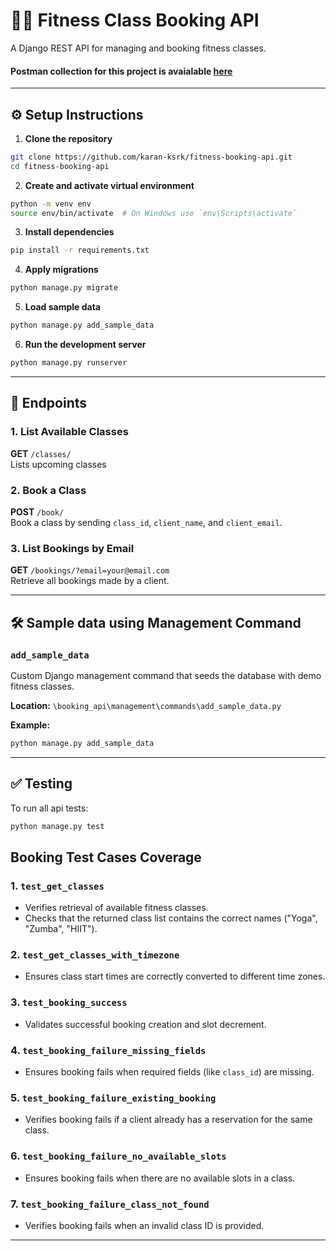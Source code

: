 # 🏋️‍♀️ Fitness Class Booking API

A Django REST API for managing and booking fitness classes.

#### Postman collection for this project is avaialable [here](https://www.postman.com/interstellar-desert-4342-1/workspace/fitness-class-booking/collection/7249639-b5fc3b05-b441-4590-bb85-b89137f3bc87?action=share&creator=7249639)

---

## ⚙️ Setup Instructions

1. **Clone the repository**

```bash
git clone https://github.com/karan-ksrk/fitness-booking-api.git
cd fitness-booking-api
```

2. **Create and activate virtual environment**

```bash
python -m venv env
source env/bin/activate  # On Windows use `env\Scripts\activate`
```

3. **Install dependencies**

```bash
pip install -r requirements.txt
```

4. **Apply migrations**

```bash
python manage.py migrate
```

5. **Load sample data**

```bash
python manage.py add_sample_data
```

6. **Run the development server**

```bash
python manage.py runserver
```

---

## 🚀 Endpoints

### 1. List Available Classes

**GET** `/classes/`  
Lists upcoming classes

### 2. Book a Class

**POST** `/book/`  
Book a class by sending `class_id`, `client_name`, and `client_email`.

### 3. List Bookings by Email

**GET** `/bookings/?email=your@email.com`  
Retrieve all bookings made by a client.

---

## 🛠️ Sample data using Management Command

### `add_sample_data`

Custom Django management command that seeds the database with demo fitness classes.

**Location:** `\booking_api\management\commands\add_sample_data.py`

**Example:**

```bash
python manage.py add_sample_data
```

---

## ✅ Testing

To run all api tests:

```bash
python manage.py test
```

## Booking Test Cases Coverage

### 1. `test_get_classes`

- Verifies retrieval of available fitness classes.
- Checks that the returned class list contains the correct names ("Yoga", "Zumba", "HIIT").

### 2. `test_get_classes_with_timezone`

- Ensures class start times are correctly converted to different time zones.

### 3. `test_booking_success`

- Validates successful booking creation and slot decrement.

### 4. `test_booking_failure_missing_fields`

- Ensures booking fails when required fields (like `class_id`) are missing.

### 5. `test_booking_failure_existing_booking`

- Verifies booking fails if a client already has a reservation for the same class.

### 6. `test_booking_failure_no_available_slots`

- Ensures booking fails when there are no available slots in a class.

### 7. `test_booking_failure_class_not_found`

- Verifies booking fails when an invalid class ID is provided.

---
